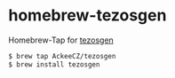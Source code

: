 
# homebrew-tezosgen

Homebrew-Tap for [tezosgen](https://github.com/AckeeCZ/tezosgen)

```bash
$ brew tap AckeeCZ/tezosgen
$ brew install tezosgen 
```


